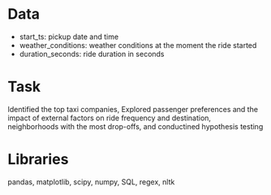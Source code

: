 # Data
- start_ts: pickup date and time
- weather_conditions: weather conditions at the moment the ride started
- duration_seconds: ride duration in seconds

# Task
Identified the top taxi companies, Explored passenger preferences and the impact of external factors on ride frequency and destination,  neighborhoods with the most drop-offs, and conductined hypothesis testing

# Libraries
pandas, matplotlib, scipy, numpy, SQL, regex, nltk
